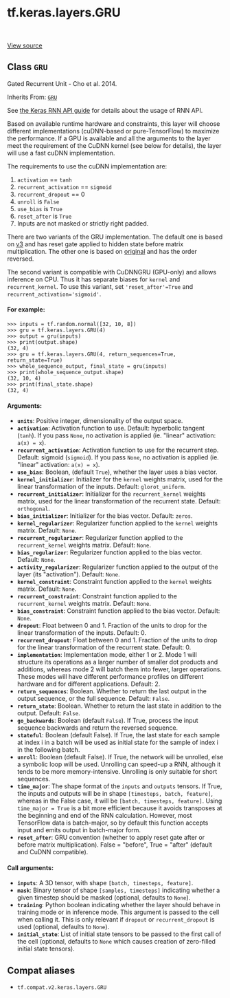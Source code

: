 <div itemscope itemtype="http://developers.google.com/ReferenceObject">
<meta itemprop="name" content="tf.keras.layers.GRU" />
<meta itemprop="path" content="Stable" />
</div>

# tf.keras.layers.GRU

<!-- Insert buttons and diff -->

<table class="tfo-notebook-buttons tfo-api" align="left">
</table>

<a target="_blank" href="/code/stable/tensorflow/python/keras/layers/recurrent_v2.py">View source</a>



## Class `GRU`

Gated Recurrent Unit - Cho et al. 2014.

Inherits From: [`GRU`](../../../tf/compat/v1/keras/layers/GRU.md)

<!-- Placeholder for "Used in" -->

See [the Keras RNN API guide](https://www.tensorflow.org/guide/keras/rnn)
for details about the usage of RNN API.

Based on available runtime hardware and constraints, this layer
will choose different implementations (cuDNN-based or pure-TensorFlow)
to maximize the performance. If a GPU is available and all
the arguments to the layer meet the requirement of the CuDNN kernel
(see below for details), the layer will use a fast cuDNN implementation.

The requirements to use the cuDNN implementation are:

1. `activation` == `tanh`
2. `recurrent_activation` == `sigmoid`
3. `recurrent_dropout` == 0
4. `unroll` is `False`
5. `use_bias` is `True`
6. `reset_after` is `True`
7. Inputs are not masked or strictly right padded.

There are two variants of the GRU implementation. The default one is based on
[v3](https://arxiv.org/abs/1406.1078v3) and has reset gate applied to hidden
state before matrix multiplication. The other one is based on
[original](https://arxiv.org/abs/1406.1078v1) and has the order reversed.

The second variant is compatible with CuDNNGRU (GPU-only) and allows
inference on CPU. Thus it has separate biases for `kernel` and
`recurrent_kernel`. To use this variant, set `'reset_after'=True` and
`recurrent_activation='sigmoid'`.

#### For example:



```
>>> inputs = tf.random.normal([32, 10, 8])
>>> gru = tf.keras.layers.GRU(4)
>>> output = gru(inputs)
>>> print(output.shape)
(32, 4)
>>> gru = tf.keras.layers.GRU(4, return_sequences=True, return_state=True)
>>> whole_sequence_output, final_state = gru(inputs)
>>> print(whole_sequence_output.shape)
(32, 10, 4)
>>> print(final_state.shape)
(32, 4)
```

#### Arguments:


* <b>`units`</b>: Positive integer, dimensionality of the output space.
* <b>`activation`</b>: Activation function to use.
  Default: hyperbolic tangent (`tanh`).
  If you pass `None`, no activation is applied
  (ie. "linear" activation: `a(x) = x`).
* <b>`recurrent_activation`</b>: Activation function to use
  for the recurrent step.
  Default: sigmoid (`sigmoid`).
  If you pass `None`, no activation is applied
  (ie. "linear" activation: `a(x) = x`).
* <b>`use_bias`</b>: Boolean, (default `True`), whether the layer uses a bias vector.
* <b>`kernel_initializer`</b>: Initializer for the `kernel` weights matrix,
  used for the linear transformation of the inputs. Default:
  `glorot_uniform`.
* <b>`recurrent_initializer`</b>: Initializer for the `recurrent_kernel`
   weights matrix, used for the linear transformation of the recurrent
   state. Default: `orthogonal`.
* <b>`bias_initializer`</b>: Initializer for the bias vector. Default: `zeros`.
* <b>`kernel_regularizer`</b>: Regularizer function applied to the `kernel` weights
  matrix. Default: `None`.
* <b>`recurrent_regularizer`</b>: Regularizer function applied to the
  `recurrent_kernel` weights matrix. Default: `None`.
* <b>`bias_regularizer`</b>: Regularizer function applied to the bias vector. Default:
  `None`.
* <b>`activity_regularizer`</b>: Regularizer function applied to the output of the
  layer (its "activation"). Default: `None`.
* <b>`kernel_constraint`</b>: Constraint function applied to the `kernel` weights
  matrix. Default: `None`.
* <b>`recurrent_constraint`</b>: Constraint function applied to the `recurrent_kernel`
  weights matrix. Default: `None`.
* <b>`bias_constraint`</b>: Constraint function applied to the bias vector. Default:
  `None`.
* <b>`dropout`</b>: Float between 0 and 1. Fraction of the units to drop for the linear
  transformation of the inputs. Default: 0.
* <b>`recurrent_dropout`</b>: Float between 0 and 1. Fraction of the units to drop for
  the linear transformation of the recurrent state. Default: 0.
* <b>`implementation`</b>: Implementation mode, either 1 or 2.
  Mode 1 will structure its operations as a larger number of
  smaller dot products and additions, whereas mode 2 will
  batch them into fewer, larger operations. These modes will
  have different performance profiles on different hardware and
  for different applications. Default: 2.
* <b>`return_sequences`</b>: Boolean. Whether to return the last output
  in the output sequence, or the full sequence. Default: `False`.
* <b>`return_state`</b>: Boolean. Whether to return the last state in addition to the
  output. Default: `False`.
* <b>`go_backwards`</b>: Boolean (default `False`).
  If True, process the input sequence backwards and return the
  reversed sequence.
* <b>`stateful`</b>: Boolean (default False). If True, the last state
  for each sample at index i in a batch will be used as initial
  state for the sample of index i in the following batch.
* <b>`unroll`</b>: Boolean (default False).
  If True, the network will be unrolled,
  else a symbolic loop will be used.
  Unrolling can speed-up a RNN,
  although it tends to be more memory-intensive.
  Unrolling is only suitable for short sequences.
* <b>`time_major`</b>: The shape format of the `inputs` and `outputs` tensors.
  If True, the inputs and outputs will be in shape
  `[timesteps, batch, feature]`, whereas in the False case, it will be
  `[batch, timesteps, feature]`. Using `time_major = True` is a bit more
  efficient because it avoids transposes at the beginning and end of the
  RNN calculation. However, most TensorFlow data is batch-major, so by
  default this function accepts input and emits output in batch-major
  form.
* <b>`reset_after`</b>: GRU convention (whether to apply reset gate after or
  before matrix multiplication). False = "before",
  True = "after" (default and CuDNN compatible).


#### Call arguments:


* <b>`inputs`</b>: A 3D tensor, with shape `[batch, timesteps, feature]`.
* <b>`mask`</b>: Binary tensor of shape `[samples, timesteps]` indicating whether
  a given timestep should be masked  (optional, defaults to `None`).
* <b>`training`</b>: Python boolean indicating whether the layer should behave in
  training mode or in inference mode. This argument is passed to the cell
  when calling it. This is only relevant if `dropout` or
  `recurrent_dropout` is used  (optional, defaults to `None`).
* <b>`initial_state`</b>: List of initial state tensors to be passed to the first
  call of the cell  (optional, defaults to `None` which causes creation
  of zero-filled initial state tensors).



## Compat aliases

* `tf.compat.v2.keras.layers.GRU`

